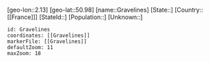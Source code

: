 ﻿---
location: [50.98,2.13]
mapzoom: [7,12] 
mapmarker: city 
type: City
tags:
- geo/City


SpocWebEntityId: 30549
isDeleted: false
confidential: public

---
[geo-lon::2.13]
[geo-lat::50.98]
[name::Gravelines]
[State::]
[Country::[[France]]]
[StateId::]
[Population::]
[Unknown::]


```leaflet
id: Gravelines
coordinates: [[Gravelines]]
markerFile: [[Gravelines]]
defaultZoom: 11 
maxZoom: 18
```
